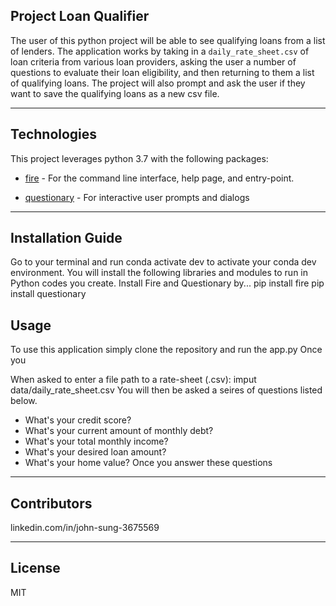 ## Project Loan Qualifier

The user of this python project will be able to see qualifying loans from a list of lenders. The application works by taking in a `daily_rate_sheet.csv` of loan criteria from various loan providers, asking the user a number of questions to evaluate their loan eligibility, and then returning to them a list of qualifying loans. The project will also prompt and ask the user if they want to save the qualifying loans as a new csv file. 

---

## Technologies

This project leverages python 3.7 with the following packages:

* [fire](https://github.com/google/python-fire) - For the command line interface, help page, and entry-point.

* [questionary](https://github.com/tmbo/questionary) - For interactive user prompts and dialogs

---

## Installation Guide

Go to your terminal and run conda activate dev to activate your conda dev environment.
You will install the following libraries and modules to run in Python codes you create.
Install Fire and Questionary by...
    pip install fire
    pip install questionary
    
## Usage

To use this application simply clone the repository and run the app.py
Once you 

When asked to enter a file path to a rate-sheet (.csv): imput data/daily_rate_sheet.csv
You will then be asked a seires of questions listed below.
- What's your credit score?
- What's your current amount of monthly debt?
- What's your total monthly income?
- What's your desired loan amount?
- What's your home value?
Once you answer these questions 

---

## Contributors

linkedin.com/in/john-sung-3675569

---

## License

MIT
